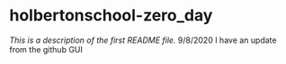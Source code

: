 # holbertonschool-zero_day
*This is a description of the first README file.*
9/8/2020   I have an update from the github GUI

